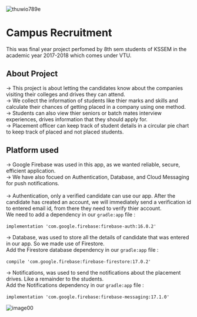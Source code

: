 ![thuwio789e](https://user-images.githubusercontent.com/33996847/42687450-78e46ce6-86b6-11e8-806c-8ee2502688b1.jpg)

# Campus Recruitment
This was final year project perfomed by 8th sem students of KSSEM in the academic year 2017-2018 which comes under VTU. 

## About Project

→ This project is about letting the candidates know about the companies visiting their colleges and drives they can attend.<br />
→ We collect the information of students like thier marks and skills and calculate their chances of getting placed in a company using one   method.<br />
→ Students can also view thier seniors or batch mates interview experiences, drives information that they should apply for.<br />
→ Placement officer can keep track of student details in a circular pie chart to keep track of placed and not placed students.<br />

## Platform used

→ Google Firebase was used in this app, as we wanted reliable, secure, efficient application.<br />
→ We have also focued on Authentication, Database, and Cloud Messaging for push notifications.<br /> <br />
→ Authentication, only a verified candidate can use our app. After the candidate has created an account, we will immediately send a verification id to entered email id, from there they need to verify thier account.<br />
We need to add a dependency in our `gradle:app` file : <br /> <br />
`implementation 'com.google.firebase:firebase-auth:16.0.2'` <br />

→ Database, was used to store all the details of candidate that was entered in our app. So we made use of Firestore.<br />
Add the Firestore database dependency in our `gradle:app` file : <br /> <br />
`compile 'com.google.firebase:firebase-firestore:17.0.2'` <br />

→ Notifications, was used to send the notifications about the placement drives. Like a remainder to the students.<br />
Add the Notifications dependency in our `gradle:app` file : <br /> <br />
`implementation 'com.google.firebase:firebase-messaging:17.1.0'` <br />

![image00](https://user-images.githubusercontent.com/33996847/42688054-6f8c768c-86b8-11e8-9900-2a0be0532a8d.png)
